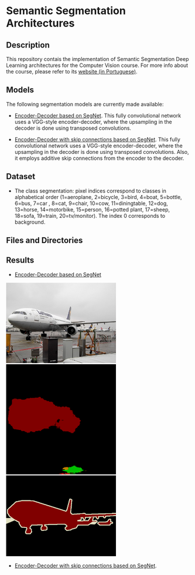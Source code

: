 # Semantic Segmentation Architectures

## Description
This repository contais the implementation of Semantic Segmentation Deep Learning architectures
for the Computer Vision course. For more info about the course, please refer to its [website (in Portuguese)](http://www.cin.ufpe.br/~cabm/visao/).

## Models
The following segmentation models are currently made available:

- [Encoder-Decoder based on SegNet](https://arxiv.org/abs/1511.00561). This fully convolutional network uses a VGG-style encoder-decoder, where the upsampling in the decoder is done using transposed convolutions.

- [Encoder-Decoder with skip connections based on SegNet](https://arxiv.org/abs/1511.00561). This fully convolutional network uses a VGG-style encoder-decoder, where the upsampling in the decoder is done using transposed convolutions.
Also, it employs additive skip connections from the encoder to the decoder. 

## Dataset
- The class segmentation: pixel indices correspond to classes in alphabetical order (1=aeroplane, 2=bicycle, 3=bird, 4=boat, 5=bottle, 6=bus, 7=car , 8=cat, 9=chair, 10=cow, 11=diningtable, 12=dog, 13=horse, 14=motorbike, 15=person, 16=potted plant, 17=sheep, 18=sofa, 19=train, 20=tv/monitor). The index 0 corresponds to background.

## Files and Directories 

## Results

- [Encoder-Decoder based on SegNet](https://arxiv.org/abs/1511.00561)

<img width="300" src="results/input/2007_000033.jpg">
<img width="300" src="results/2007_000033.png">
<img width="300" src="results/gt/2007_000033.png">


- [Encoder-Decoder with skip connections based on SegNet](https://arxiv.org/abs/1511.00561).